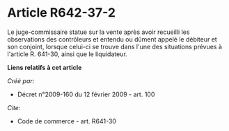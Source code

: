 # Article R642-37-2

Le juge-commissaire statue sur la vente après avoir recueilli les observations des contrôleurs et entendu ou dûment appelé le
débiteur et son conjoint, lorsque celui-ci se trouve dans l'une des situations prévues à l'article R. 641-30, ainsi que le
liquidateur.

**Liens relatifs à cet article**

_Créé par_:

  - Décret n°2009-160 du 12 février 2009 - art. 100

_Cite_:

  - Code de commerce - art. R641-30
